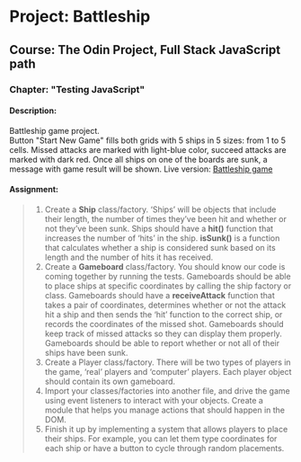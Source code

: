# Project: Battleship

## Course: The Odin Project, Full Stack JavaScript path

### Chapter: "Testing JavaScript"

#### Description:

Battleship game project.  
Button "Start New Game" fills both grids with 5 ships in 5 sizes: from 1 to 5 cells. Missed attacks are marked with light-blue color, succeed attacks are marked with dark red. Once all ships on one of the boards are sunk, a message with game result will be shown.
Live version: [Battleship game](https://irynamatsiuk.github.io/live/battleship_live/template.html)

#### Assignment:

> 1. Create a **Ship** class/factory.
>    ‘Ships’ will be objects that include their length, the number of times they’ve been hit and whether or not they’ve been sunk.
>    Ships should have a **hit()** function that increases the number of ‘hits’ in the ship.
>    **isSunk()** is a function that calculates whether a ship is considered sunk based on its length and the number of hits it has received.
> 2. Create a **Gameboard** class/factory.
>    You should know our code is coming together by running the tests.
>    Gameboards should be able to place ships at specific coordinates by calling the ship factory or class.
>    Gameboards should have a **receiveAttack** function that takes a pair of coordinates, determines whether or not the attack hit a ship and then sends the ‘hit’ function to the correct ship, or records the coordinates of the missed shot.
>    Gameboards should keep track of missed attacks so they can display them properly.
>    Gameboards should be able to report whether or not all of their ships have been sunk.
> 3. Create a Player class/factory.
>    There will be two types of players in the game, ‘real’ players and ‘computer’ players.
>    Each player object should contain its own gameboard.
> 4. Import your classes/factories into another file, and drive the game using event listeners to interact with your objects.
>    Create a module that helps you manage actions that should happen in the DOM.
> 5. Finish it up by implementing a system that allows players to place their ships.
>    For example, you can let them type coordinates for each ship or have a button to cycle through random placements.
